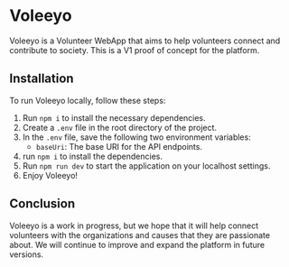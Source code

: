 # Voleeyo

Voleeyo is a Volunteer WebApp that aims to help volunteers connect and contribute to society. This is a V1 proof of concept for the platform.

## Installation

To run Voleeyo locally, follow these steps:

1. Run `npm i` to install the necessary dependencies.
2. Create a `.env` file in the root directory of the project.
3. In the `.env` file, save the following two environment variables:
    - `baseUri`: The base URI for the API endpoints.
4. run `npm i` to install the dependencies.
4. Run `npm run dev` to start the application on your localhost settings.
5. Enjoy Voleeyo!

## Conclusion

Voleeyo is a work in progress, but we hope that it will help connect volunteers with the organizations and causes that they are passionate about. We will continue to improve and expand the platform in future versions.
